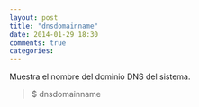```yaml
---
layout: post
title: "dnsdomainname"
date: 2014-01-29 18:30
comments: true
categories: 
---
```

Muestra el nombre del dominio DNS del sistema.

>$ dnsdomainname

